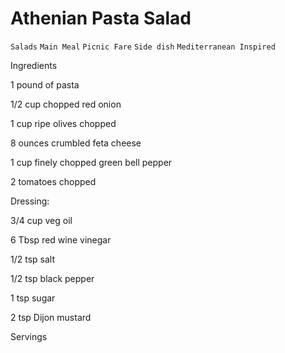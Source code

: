 # Athenian Pasta Salad

`Salads` `Main Meal` `Picnic Fare` `Side dish` `Mediterranean Inspired`

 

  Ingredients  

  1 pound of pasta

1/2 cup chopped red onion

1 cup ripe olives chopped

8 ounces crumbled feta cheese

1 cup finely chopped green bell pepper

2 tomatoes chopped

Dressing:

3/4 cup veg oil

6 Tbsp red wine vinegar

1/2 tsp salt

1/2 tsp black pepper

1 tsp sugar

2 tsp Dijon mustard  

   Servings  

   

 
